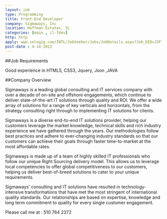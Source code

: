 ```yaml
---
layout: job
type: Programming
title: Front-End Developer
company: Sigmaways, Inc
location: Hoffman Estates, IL
categories: [main , il-fdev]
http: http
apply: www.sologig.com/INTL/JobSeeker/Jobs/JobDetails.aspx?Job_DID=J3F7ST5WDYK5VQ8RX5B
post-date : 4-14-2013
---
```


##Job Requirements

Good experience in HTML5, CSS3, Jquery, Json ,JAVA

##Company Overview

Sigmaways is a leading global consulting and IT services company with over a decade of on-site and offshore engagements, which continue to deliver state-of-the-art IT solutions through quality and ROI. We offer a wide array of solutions for a range of key verticals and horizontals, from the strategy consulting right through to implementing IT solutions for clients.

Sigmaways is a diverse end-to-end IT solutions provider, helping our customers leverage the market knowledge, technical skills and rich industry experience we have gathered through the years. Our methodologies follow best practices and adhere to ever-changing industry standards so that our customers can achieve their goals through faster time-to-market at the most affordable rates.

Sigmaways is made up of a team of highly skilled IT professionals who follow our unique Right Sourcing delivery model. This allows us to leverage local competencies to offer global competitiveness to our customers, helping us deliver best-of-breed solutions to cater to your unique requirements.

Sigmaways' consulting and IT solutions have resulted in technology-intensive transformations that have met the most stringent of international quality standards. Our relationships are based on expertise, knowledge and long term commitment to quality for every single customer engagement. 

Please call me at  :  510 764 2372